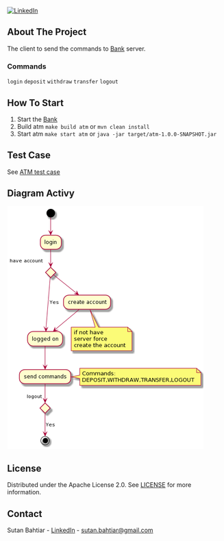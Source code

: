 <!-- PROJECT SHIELDS -->
[![LinkedIn][linkedin-shield]][linkedin-url]


## About The Project
The client to send the commands to [Bank](../bank/README.md#section) server.

### Commands
`login` `deposit` `withdraw` `transfer` `logout`

## How To Start
1. Start the [Bank](../bank/README.md#how-to-start)
3. Build atm `make build atm` or `mvn clean install`
2. Start atm `make start atm` or `java -jar target/atm-1.0.0-SNAPSHOT.jar`

## Test Case
See [ATM test case](../ATM.md#section)

## Diagram Activy
![](../image/atm-activity.png?raw=true)

## License
Distributed under the Apache License 2.0. See [LICENSE](../LICENSE#section) for more information.

<!-- CONTACT -->
## Contact

Sutan Bahtiar - [LinkedIn](https://www.linkedin.com/in/sutan-bahtiar-97026735) - sutan.bahtiar@gmail.com

<!-- MARKDOWN LINKS & IMAGES -->
[linkedin-shield]: https://img.shields.io/badge/-LinkedIn-black.svg?style=flat-square&logo=linkedin&colorB=555
[linkedin-url]: https://linkedin.com/in/sutan-bahtiar-97026735
